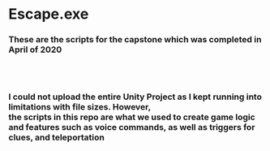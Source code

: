 # Escape.exe
<h3>These are the scripts for the capstone which was completed in April of 2020</h3><br></br>
<h3>I could not upload the entire Unity Project as I kept running into limitations with file sizes. However, <br />
the scripts in this repo are what we used to create game logic and features such as voice commands, as well as triggers for clues, and teleportation</h3>

